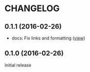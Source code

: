 # CHANGELOG

## 0.1.1 (2016-02-26)
+ docs: Fix links and formatting ([view](git+https://github.com/woollybogger/node-mysql-plus.git/commit/95a9a132b884b8f755f31afdec311b7a16e36ffa))

## 0.1.0 (2016-02-26)
Initial release
